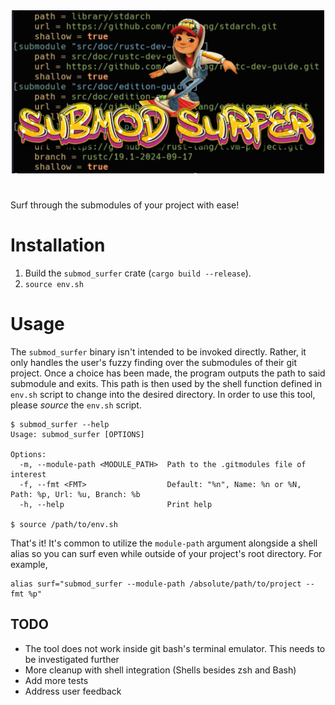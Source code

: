 <div align="center">
  <a href="https://github.com/WillLillis/"><img src="assets/submod_surfer.png"        width="500px" alt="Submod Surfer logo"/></a>
</div>

#

Surf through the submodules of your project with ease!

# Installation

1. Build the `submod_surfer` crate (`cargo build --release`).
2. `source env.sh`

# Usage

The `submod_surfer` binary isn't intended to be invoked directly. Rather, it only
handles the user's fuzzy finding over the submodules of their git project. Once a
choice has been made, the program outputs the path to said submodule and exits.
This path is then used by the shell function defined in `env.sh` script to change
into the desired directory. In order to use this tool, please *source* the `env.sh`
script.

```
$ submod_surfer --help
Usage: submod_surfer [OPTIONS]

Options:
  -m, --module-path <MODULE_PATH>  Path to the .gitmodules file of interest
  -f, --fmt <FMT>                  Default: "%n", Name: %n or %N, Path: %p, Url: %u, Branch: %b
  -h, --help                       Print help

$ source /path/to/env.sh
```

That's it! It's common to utilize the `module-path` argument alongside a shell alias
so you can surf even while outside of your project's root directory. For example,

```shell
alias surf="submod_surfer --module-path /absolute/path/to/project --fmt %p"
```

## TODO
- The tool does not work inside git bash's terminal emulator. This needs to be investigated further
- More cleanup with shell integration (Shells besides zsh and Bash)
- Add more tests
- Address user feedback

